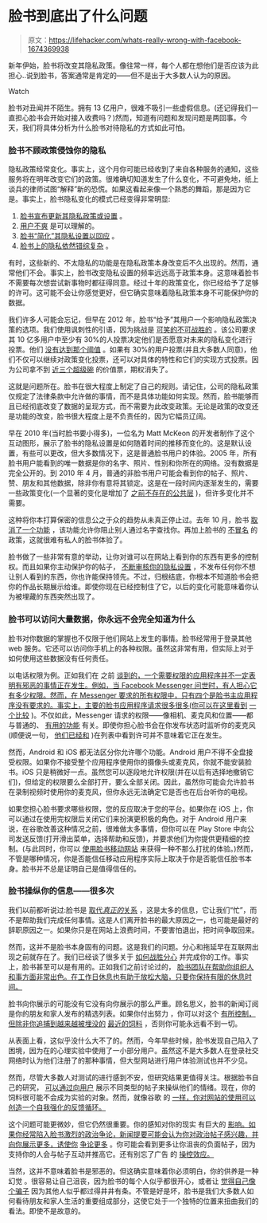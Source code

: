# 脸书到底出了什么问题

> 原文：<https://lifehacker.com/whats-really-wrong-with-facebook-1674369938>

新年伊始，脸书将改变其隐私政策。像往常一样，每个人都在想他们是否应该为此担心..说到脸书，答案通常是肯定的——但不是出于大多数人认为的原因。

Watch

脸书对丑闻并不陌生。拥有 13 亿用户，很难不吸引一些虚假信息。(还记得我们一直担心脸书会开始对接入收费吗？)然而，知道有问题和发现问题是两回事。今天，我们将具体分析为什么脸书对待隐私的方式如此可怕。

### **脸书不顾政策侵蚀你的隐私**

隐私政策经常变化。事实上，这个月你可能已经收到了来自各种服务的通知，这些服务将在明年改变它们的政策。很难确切知道发生了什么变化，不可避免地，纸上谈兵的律师试图“解释”新的恐慌。如果这看起来像一个熟悉的舞蹈，那是因为它是。事实上，脸书隐私变化的模式已经变得非常明显:

1.  [脸书宣布更新其隐私政策或设置](https://www.eff.org/deeplinks/2009/12/facebooks-new-privacy-changes-good-bad-and-ugly) 。
2.  [用户不爽](http://bits.blogs.nytimes.com/2009/12/17/privacy-group-files-complaint-on-facebook-privacy-changes/) 是可以理解的。
3.  [脸书“简化”其隐私设置以回应](https://www.facebook.com/notes/facebook/making-control-simple/391922327130) 。
4.  [脸书上的隐私依然错综复杂](http://lifehacker.com/how-to-disable-facebook-places-5616395) 。

有时，这些新的、不太隐私的功能是在隐私政策本身改变后不久出现的。然而，通常他们不会。事实上，脸书改变隐私设置的频率远远高于政策本身。这意味着脸书不需要每次想尝试新事物时都征得同意。经过十年的政策变化，你已经给予了足够的许可。这可能不会让你感觉更好，但它确实意味着隐私政策本身不可能保护你的数据。

我们许多人可能会忘记，但早在 2012 年，脸书“给予”其用户一个影响隐私政策决策的选项。我们使用讽刺性的引语，因为挑战是 [可笑的不可战胜的](https://gizmodo.com/vote-on-facebooks-new-policy-changes-or-youll-never-ge-5965339) 。该公司要求其 10 亿多用户中至少有 30%的人投票决定他们是否愿意对未来的隐私变化进行投票。他们 [没有达到那个阈值](https://www.facebook.com/notes/facebook-site-governance/results-of-the-facebook-site-governance-vote/10151840534290301) 。如果有 30%的用户投票(并且大多数人同意)，他们不仅可以继续对政策变化投票，还可以对具体的特性和它们的实现方式投票。因为公司拿不到 [近三个超级碗](http://www.nielsen.com/us/en/insights/news/2014/super-bowl-xlviii-draws-111-5-million-viewers-25-3-million-tweets.html) 的价值票，期权消失了。

这就是问题所在。脸书在很大程度上制定了自己的规则。请记住，公司的隐私政策仅规定了法律条款中允许做的事情，而不是具体功能如何实现。然而，脸书能够而且已经彻底改变了数据的呈现方式，而不需要为此改变政策。无论是政策的改变还是功能的改变，脸书很大程度上是不负责任的，因为它幅员辽阔。

早在 2010 年(当时脸书要小得多)，一位名为 Matt McKeon 的开发者制作了这个互动图形，展示了脸书的隐私设置是如何随着时间的推移而变化的。这是默认设置，有些可以更改，但大多数情况下，这是普通脸书用户的体验。2005 年，所有脸书用户能看到的唯一数据是你的名字、照片、性别和你所在的网络。没有数据是完全公开的。到 2010 年 4 月，普通的非脸书用户可能会看到你的帖子、照片、赞、朋友和其他数据，除非你有意将其锁定。这是在一段时间内逐渐发生的，需要一些政策变化(一个显著的变化是增加了 [之前不存在的公共层](http://readwrite.com/2009/12/09/facebook_pushes_people_to_go_public) )，但许多变化并不需要。

这种将你本打算保密的信息公之于众的趋势从未真正停止过。去年 10 月，脸书 [取消了一个功能](https://lifehacker.com/reminder-facebook-is-making-everyone-searchable-check-1443876249) ，该功能允许你阻止别人通过名字查找你。再加上脸书的 [不冒名](http://lifehacker.com/how-to-use-a-fake-name-on-facebook-without-getting-flag-1637644101) 的政策，这就很难有私人的脸书体验了。

脸书做了一些非常有意的举动，让你对谁可以在网站上看到你的东西有更多的控制权。而且如果你主动保护你的帖子， [不断审核你的隐私设置](https://lifehacker.com/the-always-up-to-date-guide-to-managing-your-facebook-p-5813990) ，不发布任何你不想让别人看到的东西，你也许能保持领先。不过，归根结底，你根本不知道脸书会把你的作品长期展示给谁。即使你现在已经控制住了它，以后的变化可能意味着你认为被埋藏的东西突然出现了。

### **脸书可以访问大量数据，你永远不会完全知道为什么**

脸书对你数据的掌握也不仅限于他们网站上发生的事情。脸书经常用于登录其他 web 服务。它还可以访问你手机上的各种权限。虽然这非常有用，但实际上对于如何使用这些数据没有任何责任。

以电话权限为例。正如我们在 之前 [谈到的，一个需要权限的应用程序并不一定表明有邪恶的事情正在发生。例如，当 Facebook Messenger 问世时，有人担心它有多少权限。然而，在 Messenger 要求的所有权限中，只有四个是脸书主应用程序没有要求的。事实上，主要的脸书应用程序请求很多很多(你可以在这里看到](https://lifehacker.com/why-does-this-android-app-need-so-many-permissions-5991099) [一个比较](https://docs.google.com/spreadsheets/d/1ORMdj06LLIPEV2Ix-ixBJqPh0UngMWYjBrsEvb1idJg/edit?usp=sharing) )。不仅如此，Messenger 请求的权限——像相机、麦克风和位置——都与普通的、 [有用的功能](http://lifehacker.com/the-best-features-of-facebook-messenger-youre-probably-1620750584/) 有关。即使你担心脸书会在你发布状态时监听你的麦克风(顺便说一句， [他们已经和](http://www.forbes.com/sites/kashmirhill/2014/05/22/facebook-wants-to-listen-in-on-what-youre-doing/) )在列表中看到许可并不意味着它正在发生。

然而，Android 和 iOS 都无法区分你允许哪个功能。Android 用户不得不全盘接受权限。如果你不接受整个应用程序使用你的摄像头或麦克风，你就不能安装脸书。iOS 只是稍微好一点。虽然您可以逐段地允许权限(并在以后有选择地撤销它们)，但给定的权限要么全部打开，要么全部关闭。因此，虽然你可能会允许脸书在录制视频时使用你的麦克风，但你永远无法确定它是否也在后台听你的电视。

如果您担心脸书要求哪些权限，您的反应取决于您的平台。如果你在 iOS 上，你可以通过在使用完权限后关闭它们来扮演更积极的角色。对于 Android 用户来说，在谷歌改善这种情况之前，很难做太多事情，但你可以在 Play Store 中向公司发送反馈(打开滑出菜单，选择帮助和反馈)，并要求他们为你提供更精细的控制。(与此同时，你可以 [使用脸书移动网站](https://lifehacker.com/use-facebooks-mobile-site-for-a-faster-battery-friend-513822070) 来获得一种不那么打扰的体验。)然而，不管是哪种情况，你是否能信任移动应用程序实际上取决于你是否能信任脸书本身。脸书并不总是证明自己是值得信任的。

### **脸书操纵你的信息——很多次**

我们以前都听说过:脸书是 [取代*真正的*关系](http://lifehacker.com/facebook-is-fine-just-hide-the-noise-512906794) ，这是太多的信息，它让我们“忙”，而不是帮助我们完成任何事情。这是人们离开脸书的最大原因之一，也可能是最好的辞职原因之一。如果你只是在网站上浪费时间，不要害怕退出，把时间争取回来。

然而，这并不是脸书本身固有的问题。这是我们的问题。分心和拖延早在互联网出现之前就存在了。我们已经谈了很多关于 [如何战胜分心](https://lifehacker.com/top-10-ways-to-defeat-distractions-and-get-your-work-do-1580198318) 并完成你的工作。事实上，脸书甚至可以是有用的。正如我们之前讨论过的， [脸书团队在帮助你组织人和事方面非常出色。在工作日休息也有助于放松大脑，只要你保持有限的休息时间。](http://lifehacker.com/facebook-groups-are-underrated-heres-how-to-make-them-1660643691)

脸书向你展示的可能没有它没有向你展示的那么严重。顾名思义，脸书的新闻订阅是你的朋友和家人发布的精选列表。如果你付出努力 ，你可以对这个 [有所控制，但除非你追捕到越来越被埋没的](http://lifehacker.com/how-to-declutter-your-facebook-news-feed-once-and-for-a-1449687892) [最近的饲料](http://lifehacker.com/how-to-show-the-most-recent-news-feed-in-the-new-face-1577443645) ，否则你可能永远看不到一切。

从表面上看，这似乎没什么大不了的。然而，今年早些时候，脸书发现自己陷入了困境，因为在的心理实验中使用了一小部分用户。虽然这不是大多数人在登录社交网络时认为他们注册了的那种事情，但大型网站进行用户体验测试也并不少见。

然而，尽管大多数人对测试的进行感到不安，但研究结果更值得关注。根据脸书自己的研究， [可以通过向用户](https://lifehacker.com/your-friends-emotions-on-facebook-can-affect-your-mood-1598500417) 展示不同类型的帖子来操纵他们的情绪。现在，你的饲料很可能不会成为实验的对象。然而，就像谷歌 的 [一样，你对网站的使用可以创造一个自我强化的反馈循环。](http://lifehacker.com/the-problem-with-your-google-search-result-feedback-loo-5814100)

这个问题可能更微妙，但它仍然很重要。你的感知对你的现实 有巨大的 [影响。如果你经常陷入脸书激烈的政治争论，新闻提要可能会认为你对政治帖子感兴趣，并向你展示更多，诱使你](http://lifehacker.com/recalibrate-your-reality-5891564) [争论更多](http://lifehacker.com/why-you-cant-win-that-argument-on-the-internet-5811255) 。你可能会看到更多让你沮丧的负面帖子，因为支持你的人会与帖子互动并推高它。还有别忘了广告 的 [操控效应。](http://lifehacker.com/how-advertising-manipulates-your-choices-and-spending-h-30812671)

当然，这并不意味着脸书是邪恶的。但这确实意味着你必须明白，你的供养是一种幻觉 。很容易让自己沮丧，因为脸书的每个人似乎都很开心，或者让 [觉得自己像个骗子](http://lifehacker.com/overcoming-impostor-syndrome-what-to-do-when-you-feel-1651827849) 因为其他人似乎都过得井井有条。不管是好是坏，脸书是我们大多数人如何看待朋友和家人生活的重要组成部分，这使它处于一个独特的位置来扭曲我们的看法。即使不是故意的。